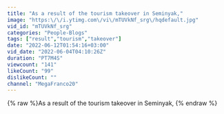 ```yaml
---
title: "As a result of the tourism takeover in Seminyak,"
image: "https:\/\/i.ytimg.com\/vi\/mTUVkNf_srg\/hqdefault.jpg"
vid_id: "mTUVkNf_srg"
categories: "People-Blogs"
tags: ["result","tourism","takeover"]
date: "2022-06-12T01:54:16+03:00"
vid_date: "2022-06-04T04:10:26Z"
duration: "PT7M4S"
viewcount: "141"
likeCount: "99"
dislikeCount: ""
channel: "MegaFranco20"
---
```

{% raw %}As a result of the tourism takeover in Seminyak, {% endraw %}
